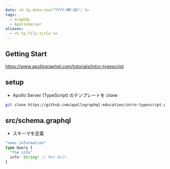 ```yaml
---
date: <% tp.date.now("YYYY-MM-DD") %>
tags:
  - GraphQL
  - ApolloServer
aliases:
  - <% tp.file.title %>
---
```

## Getting Start

https://www.apollographql.com/tutorials/intro-typescript

## setup

- Apollo Server (TypeScript) のテンプレートを clone

```bash
git clone https://github.com/apollographql-education/intro-typescript.git
```

## src/schema.graphql

- スキーマを定義

```ts
"news information"
type Query {
  "The info"
  info: String! // Not Null
}
```